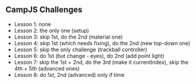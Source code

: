 ## CampJS Challenges

- Lesson 1: none
- Lesson 2: the only one (setup)
- Lesson 3: skip 1st, do the 2nd (material one)
- Lesson 4: skip 1st (which needs fixing), do the 2nd (new top-down one)
- Lesson 5: skip the only challenge (trackball controller)
- Lesson 6: do 1st (but change - eyes), do 2nd (add point light)
- Lesson 7: skip the 1st + 2nd, do the 3rd (make it currentIndex), skip the 4th + 5th (advanced ones)
- Lesson 8: do 1st, 2nd (advanced) only if time
